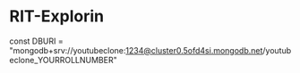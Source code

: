 # RIT-Explorin

const DBURI = "mongodb+srv://youtubeclone:1234@cluster0.5ofd4si.mongodb.net/youtubeclone_YOURROLLNUMBER"

